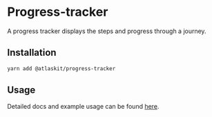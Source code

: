 # Progress-tracker

A progress tracker displays the steps and progress through a journey.

## Installation

```sh
yarn add @atlaskit/progress-tracker
```

## Usage

Detailed docs and example usage can be found [here](https://atlassian.design/components/progress-tracker/).
